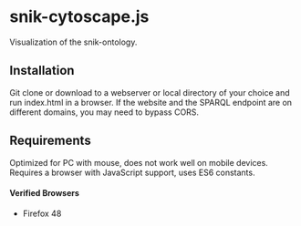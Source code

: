 # snik-cytoscape.js
Visualization of the snik-ontology.

## Installation
Git clone or download to a webserver or local directory of your choice and run index.html in a browser.
If the website and the SPARQL endpoint are on different domains, you may need to bypass CORS.

## Requirements
Optimized for PC with mouse, does not work well on mobile devices.
Requires a browser with JavaScript support, uses ES6 constants.

#### Verified Browsers
- Firefox 48
